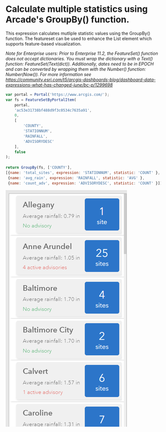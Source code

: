# Calculate multiple statistics using Arcade's GroupBy() function.  

This expression calculates mutliple statistic values using the GroupBy() function. The featureset can be used to enhance the List element which supports feature-based visualization. 

_Note for Enterprise users: Prior to Enterprise 11.2, the FeatureSet() function does not accept dictionaries. You must wrap the dictionary with a Text() function: FeatureSet(Text(dict)). Additionally, dates need to be in EPOCH and can be converted by wrapping them with the Number() function: Number(Now()). For more information see https://community.esri.com/t5/arcgis-dashboards-blog/dashboard-data-expressions-what-has-changed-june/bc-p/1299698_

```js
var portal = Portal('https://www.arcgis.com/');
var fs = FeatureSetByPortalItem(
    portal,
    'ac53e31738bf488d9f3c0534c7635a91',
    0,
    [
        'COUNTY',
        'STATIONNUM',
        'RAINFALL',
        'ADVISORYDESC'
    ],
    false
);

return GroupBy(fs, ['COUNTY'], 
[{name: 'total_sites', expression: 'STATIONNUM', statistic: 'COUNT' }, 
 {name: 'avg_rain', expression: 'RAINFALL', statistic: 'AVG' },
 {name: 'count_adv', expression: 'ADVISORYDESC', statistic: 'COUNT' }]); 
```

![GroupByList](/dashboard_data/images/GroupByList.png)
